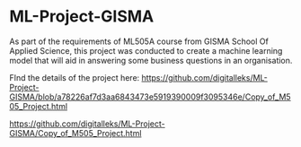 # ML-Project-GISMA

As part of the requirements of ML505A course from GISMA School Of Applied Science,   this project was conducted to create a machine learning model that will aid in answering some business questions in an organisation.

FInd the details of the project here:  https://github.com/digitalleks/ML-Project-GISMA/blob/a78226af7d3aa6843473e5919390009f3095346e/Copy_of_M505_Project.html


https://github.com/digitalleks/ML-Project-GISMA/Copy_of_M505_Project.html

